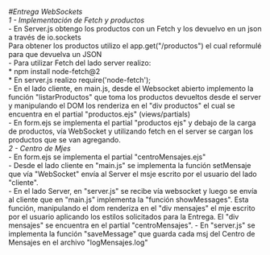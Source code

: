 *#Entrega WebSockets*  
*1 - Implementación de Fetch y productos*   
    - En Server.js obtengo los productos con un Fetch y los devuelvo en un json a través de io.sockets    
    Para obtener los productos utilizo el app.get("/productos") el cual reformulé para que devuelva un JSON  
    - Para utilizar Fetch del lado server realizo:  
        * npm install node-fetch@2  
        * En server.js realizo require('node-fetch');  
    - En el lado cliente, en main.js, desde el Websocket abierto implemento la función "listarProductos"  que toma los productos devueltos desde el server  
    y manipulando el DOM los renderiza en el "div productos" el cual se encuentra en el partial "productos.ejs" (views/partials)  
    - En form.ejs se implementa el partial "productos ejs" y debajo de la carga de productos, vía WebSocket y utilizando fetch en el server se cargan los productos que se van   agregando.  
*2 - Centro de Mjes*  
    - En form.ejs se implementa el partial "centroMensajes.ejs"  
    - Desde el lado cliente en "main.js" se implementa la función setMensaje que vía "WebSocket" envía al Server el msje escrito por el usuario del lado "cliente".  
    - En el lado Server, en "server.js" se recibe vía websocket y luego se envía al cliente que en "main.js" implementa la "función showMessages". Esta función, manipulando el dom   renderiza en el "div mensajes" el mje escrito por el usuario aplicando los estilos solicitados para la Entrega. El "div mensajes" se encuentra en el partial "centroMensajes".
    - En "server.js" se implementa la función "saveMessage" que guarda cada msj del Centro de Mensajes en el archivo "logMensajes.log"  
